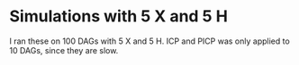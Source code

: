 # Simulations with 5 X and 5 H

I ran these on 100 DAGs with 5 X and 5 H. ICP and PICP was only applied to 10
DAGs, since they are slow.
